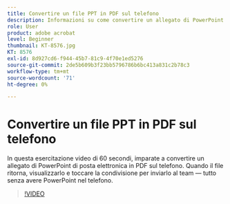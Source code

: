 ```yaml
---
title: Convertire un file PPT in PDF sul telefono
description: Informazioni su come convertire un allegato di PowerPoint per posta elettronica in PDF sul telefono
role: User
product: adobe acrobat
level: Beginner
thumbnail: KT-8576.jpg
KT: 8576
exl-id: 8d927cd6-f944-45b7-81c9-4f70e1ed5276
source-git-commit: 2de5b609b3f23bb5796786b6bc413a831c2b78c3
workflow-type: tm+mt
source-wordcount: '71'
ht-degree: 0%

---
```


# Convertire un file PPT in PDF sul telefono

In questa esercitazione video di 60 secondi, imparate a convertire un allegato di PowerPoint di posta elettronica in PDF sul telefono. Quando il file ritorna, visualizzarlo e toccare la condivisione per inviarlo al team — tutto senza avere PowerPoint nel telefono.

>[!VIDEO](https://video.tv.adobe.com/v/336366?hidetitle=true)
